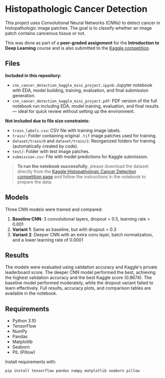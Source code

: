# Histopathologic Cancer Detection

This project uses Convolutional Neural Networks (CNNs) to detect cancer in histopathologic image patches. The goal is to classify whether an image patch contains cancerous tissue or not. 

This was done as part of a **peer-graded assignment** for the **Introduction to Deep Learning** course and is also submitted to the [Kaggle competition](https://www.kaggle.com/competitions/histopathologic-cancer-detection).

## Files

**Included in this repository:**
- `cnn_cancer_detection_kaggle_mini_project.ipynb`: Jupyter notebook with EDA, model building, training, evaluation, and final submission generation.
- `cnn_cancer_detection_kaggle_mini_project.pdf`: PDF version of the full notebook run including EDA, model training, evaluation, and final results — ideal for quick review without setting up the environment.

**Not included due to file size constraints:**
- `train_labels.csv`: CSV file with training image labels.
- `train/`: Folder containing original `.tif` image patches used for training.
- `dataset/train/0` and `dataset/train/1`: Reorganized folders for training (automatically created by code).
- `test/`: Folder with test image patches.
- `submission.csv`: File with model predictions for Kaggle submission.

>  **To run the notebook successfully**, please download the dataset directly from the [Kaggle Histopathologic Cancer Detection competition page](https://www.kaggle.com/competitions/histopathologic-cancer-detection) and follow the instructions in the notebook to prepare the data.

## Models
Three CNN models were trained and compared:
1. **Baseline CNN**: 3 convolutional layers, dropout = 0.5, learning rate = 0.001
2. **Variant 1**: Same as baseline, but with dropout = 0.3
3. **Variant 2**: Deeper CNN with an extra conv layer, batch normalization, and a lower learning rate of 0.0001

## Results
The models were evaluated using validation accuracy and Kaggle's private leaderboard score. The deeper CNN model performed the best, achieving the highest validation accuracy and the best Kaggle score (0.8674). The baseline model performed moderately, while the dropout variant failed to learn effectively. Full results, accuracy plots, and comparison tables are available in the notebook.

## Requirements
- Python 3.10
- TensorFlow
- NumPy
- Pandas
- Matplotlib
- Seaborn
- PIL (Pillow)

Install requirements with:
```bash
pip install tensorflow pandas numpy matplotlib seaborn pillow
